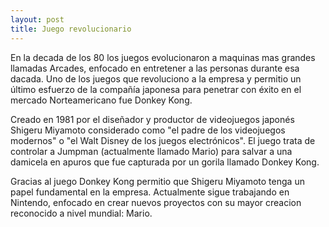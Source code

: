 ```yaml
---
layout: post
title: Juego revolucionario
---
```


En la decada de los 80 los juegos evolucionaron a maquinas mas grandes llamadas Arcades, enfocado en entretener a las personas durante esa dacada. Uno de los juegos que revoluciono a la empresa y permitio un último esfuerzo de la compañía japonesa para penetrar con éxito en el mercado Norteamericano fue Donkey Kong.



Creado en 1981 por el diseñador y productor de videojuegos japonés Shigeru Miyamoto considerado como "el padre de los videojuegos modernos" o "el Walt Disney de los juegos electrónicos". El juego trata de controlar a Jumpman (actualmente llamado Mario) para salvar a una damicela en apuros que fue capturada por un gorila llamado Donkey Kong.



Gracias al juego Donkey Kong permitio que Shigeru Miyamoto tenga un papel fundamental en la empresa. Actualmente sigue trabajando en Nintendo, enfocado en crear nuevos proyectos con su mayor creacion reconocido a nivel mundial: Mario.
